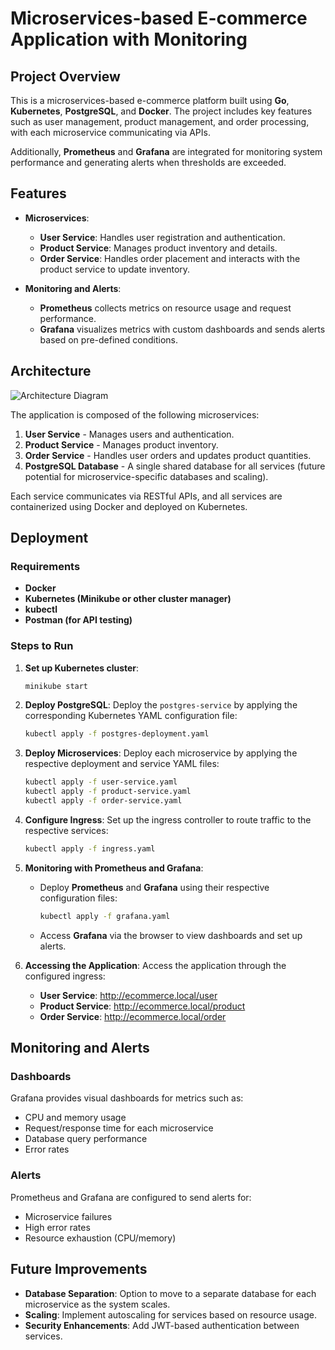 # Microservices-based E-commerce Application with Monitoring

## Project Overview

This is a microservices-based e-commerce platform built using **Go**, **Kubernetes**, **PostgreSQL**, and **Docker**. The project includes key features such as user management, product management, and order processing, with each microservice communicating via APIs. 

Additionally, **Prometheus** and **Grafana** are integrated for monitoring system performance and generating alerts when thresholds are exceeded.

## Features

- **Microservices**:
  - **User Service**: Handles user registration and authentication.
  - **Product Service**: Manages product inventory and details.
  - **Order Service**: Handles order placement and interacts with the product service to update inventory.
  
- **Monitoring and Alerts**:
  - **Prometheus** collects metrics on resource usage and request performance.
  - **Grafana** visualizes metrics with custom dashboards and sends alerts based on pre-defined conditions.

## Architecture

![Architecture Diagram](link-to-architecture-diagram-if-you-have-one)

The application is composed of the following microservices:

1. **User Service** - Manages users and authentication.
2. **Product Service** - Manages product inventory.
3. **Order Service** - Handles user orders and updates product quantities.
4. **PostgreSQL Database** - A single shared database for all services (future potential for microservice-specific databases and scaling).

Each service communicates via RESTful APIs, and all services are containerized using Docker and deployed on Kubernetes.

## Deployment

### Requirements

- **Docker**
- **Kubernetes (Minikube or other cluster manager)**
- **kubectl**
- **Postman (for API testing)**

### Steps to Run

1. **Set up Kubernetes cluster**:
   ```bash
   minikube start
   ```

2. **Deploy PostgreSQL**:
   Deploy the `postgres-service` by applying the corresponding Kubernetes YAML configuration file:
   ```bash
   kubectl apply -f postgres-deployment.yaml
   ```

3. **Deploy Microservices**:
   Deploy each microservice by applying the respective deployment and service YAML files:
   ```bash
   kubectl apply -f user-service.yaml
   kubectl apply -f product-service.yaml
   kubectl apply -f order-service.yaml
   ```

4. **Configure Ingress**:
   Set up the ingress controller to route traffic to the respective services:
   ```bash
   kubectl apply -f ingress.yaml
   ```

5. **Monitoring with Prometheus and Grafana**:
   - Deploy **Prometheus** and **Grafana** using their respective configuration files:
     ```bash
     kubectl apply -f grafana.yaml
     ```

   - Access **Grafana** via the browser to view dashboards and set up alerts.

6. **Accessing the Application**:
   Access the application through the configured ingress:
   - **User Service**: http://ecommerce.local/user
   - **Product Service**: http://ecommerce.local/product
   - **Order Service**: http://ecommerce.local/order

## Monitoring and Alerts

### Dashboards

Grafana provides visual dashboards for metrics such as:

- CPU and memory usage
- Request/response time for each microservice
- Database query performance
- Error rates

### Alerts

Prometheus and Grafana are configured to send alerts for:

- Microservice failures
- High error rates
- Resource exhaustion (CPU/memory)

## Future Improvements

- **Database Separation**: Option to move to a separate database for each microservice as the system scales.
- **Scaling**: Implement autoscaling for services based on resource usage.
- **Security Enhancements**: Add JWT-based authentication between services.
